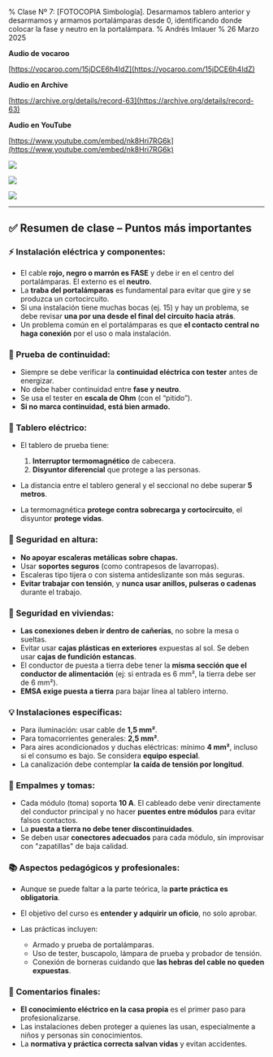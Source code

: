 % Clase Nº 7: [FOTOCOPIA Simbología]. Desarmamos tablero anterior y desarmamos y armamos portalámparas desde 0, identificando donde colocar la fase y neutro en la portalámpara.
% Andrés Imlauer
% 26 Marzo 2025

**Audio de vocaroo**   

[https://vocaroo.com/15jDCE6h4IdZ](https://vocaroo.com/15jDCE6h4IdZ)   

**Audio en Archive**   

[https://archive.org/details/record-63](https://archive.org/details/record-63)   

**Audio en YouTube**   

[https://www.youtube.com/embed/nk8Hri7RG6k](https://www.youtube.com/embed/nk8Hri7RG6k)   


![](https://http2.mlstatic.com/D_NQ_NP_936765-MLA46355981719_062021-O.jpg)

![](https://blogger.googleusercontent.com/img/b/R29vZ2xl/AVvXsEgEPIw7hXBuNk3vheaTrF_GtBahgSgvEcIjUMSmmTLr32d67CEqoWheWzXCDDPE138S2O4u2gt1SKOz8nBJlZNXIl29Z4AO0lwy80msPJ7lWl4DTNraUHeyCDRdD_o877QCPrUoZTNcGfGSDbsy6337h-3hBCH5JJnlr_v8Aw_JhAt3SLme7-EGrqAQefQ/s4160/IMG-20250326-WA0002.jpg)

![](https://blogger.googleusercontent.com/img/b/R29vZ2xl/AVvXsEgodE-6veYwOqmqw7A4r6f2vOJRPIrwi79heWdX5LadomN5rtJA25dIOIJjUpah-3DZMsBLJDmvxHLd7HfNw1dBpMrPVAARgB0Bii2T-KjPoSYOW9IrSRGPhArniJDuYgQ8xVBDypdio_A1_qsE1x2iQvaGVJvVo4FhxLXiSNSSC7gC83gNuatNlu5RK_A/s4160/IMG-20250326-WA0003.jpg)


---

## ✅ **Resumen de clase – Puntos más importantes**

### ⚡ Instalación eléctrica y componentes:

* El cable **rojo, negro o marrón es FASE** y debe ir en el centro del portalámparas. El externo es el **neutro**.
* La **traba del portalámparas** es fundamental para evitar que gire y se produzca un cortocircuito.
* Si una instalación tiene muchas bocas (ej. 15) y hay un problema, se debe revisar **una por una desde el final del circuito hacia atrás**.
* Un problema común en el portalámparas es que **el contacto central no haga conexión** por el uso o mala instalación.

### 🧰 Prueba de continuidad:

* Siempre se debe verificar la **continuidad eléctrica con tester** antes de energizar.
* No debe haber continuidad entre **fase y neutro**.
* Se usa el tester en **escala de Ohm** (con el “pitido”).
* **Si no marca continuidad, está bien armado.**

### 🔌 Tablero eléctrico:

* El tablero de prueba tiene:

  1. **Interruptor termomagnético** de cabecera.
  2. **Disyuntor diferencial** que protege a las personas.
* La distancia entre el tablero general y el seccional no debe superar **5 metros**.
* La termomagnética **protege contra sobrecarga y cortocircuito**, el disyuntor **protege vidas**.

### 🧗 Seguridad en altura:

* **No apoyar escaleras metálicas sobre chapas.**
* Usar **soportes seguros** (como contrapesos de lavarropas).
* Escaleras tipo tijera o con sistema antideslizante son más seguras.
* **Evitar trabajar con tensión**, y **nunca usar anillos, pulseras o cadenas** durante el trabajo.

### 🔌 Seguridad en viviendas:

* **Las conexiones deben ir dentro de cañerías**, no sobre la mesa o sueltas.
* Evitar usar **cajas plásticas en exteriores** expuestas al sol. Se deben usar **cajas de fundición estancas**.
* El conductor de puesta a tierra debe tener la **misma sección que el conductor de alimentación** (ej: si entrada es 6 mm², la tierra debe ser de 6 mm²).
* **EMSA exige puesta a tierra** para bajar línea al tablero interno.

### 💡 Instalaciones específicas:

* Para iluminación: usar cable de **1,5 mm²**.
* Para tomacorrientes generales: **2,5 mm²**.
* Para aires acondicionados y duchas eléctricas: mínimo **4 mm²**, incluso si el consumo es bajo. Se considera **equipo especial**.
* La canalización debe contemplar **la caída de tensión por longitud**.

### 🔌 Empalmes y tomas:

* Cada módulo (toma) soporta **10 A**. El cableado debe venir directamente del conductor principal y no hacer **puentes entre módulos** para evitar falsos contactos.
* La **puesta a tierra no debe tener discontinuidades**.
* Se deben usar **conectores adecuados** para cada módulo, sin improvisar con "zapatillas" de baja calidad.

### 📚 Aspectos pedagógicos y profesionales:

* Aunque se puede faltar a la parte teórica, la **parte práctica es obligatoria**.
* El objetivo del curso es **entender y adquirir un oficio**, no solo aprobar.
* Las prácticas incluyen:

  * Armado y prueba de portalámparas.
  * Uso de tester, buscapolo, lámpara de prueba y probador de tensión.
  * Conexión de borneras cuidando que **las hebras del cable no queden expuestas**.

### 👷 Comentarios finales:

* **El conocimiento eléctrico en la casa propia** es el primer paso para profesionalizarse.
* Las instalaciones deben proteger a quienes las usan, especialmente a niños y personas sin conocimientos.
* La **normativa y práctica correcta salvan vidas** y evitan accidentes.

